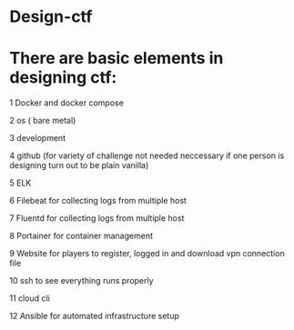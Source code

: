 # Design-ctf

# There are basic elements in designing ctf:

1 Docker and docker compose

2 os ( bare metal)

3 development

4 github (for variety of challenge not needed neccessary if one person is designing turn out to be plain vanilla)

5 ELK

6 Filebeat for collecting logs from multiple host

7 Fluentd for collecting logs from multiple host

8 Portainer for container management

9 Website for players to register, logged in and download vpn connection file 

10 ssh to see everything runs properly

11 cloud cli 

12 Ansible for automated infrastructure setup
